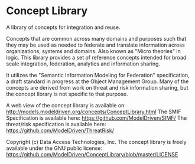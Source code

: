 # Concept Library
A library of concepts for integration and reuse.

Concepts that are common across many domains and purposes such that they may be used as needed to federate and translate  information across organizations, systems and domains. Also known as "Micro theories" in logic. This library provides a set of reference concepts intended for broad scale integration, federation, analytics and information sharing.

It utilizes the "Semantic Information Modeling for Federation" specification, a draft standard in progress at the Object Management Group.
Many of the concepts are derived from work on threat and risk information sharing, but the concept library is not specific to that purpose.

A web view of the concept library is available on: http://models.modeldriven.org/concepts/ConceptLibrary.html
The SMIF Specification is available here: https://github.com/ModelDriven/SIMF/
The threat/risk specification is available here: https://github.com/ModelDriven/ThreatRisk/

Copyright (c) Data Access Technologies, Inc. 
The concept library is freely available under the GNU public license: https://github.com/ModelDriven/ConceptLibrary/blob/master/LICENSE
